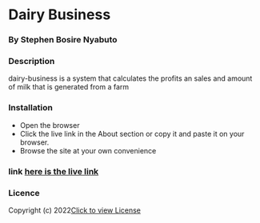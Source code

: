 # Dairy Business

### By Stephen Bosire Nyabuto

### Description
dairy-business is a system that calculates the profits an sales and amount of milk that is generated from a farm

### Installation
* Open the browser
* Click the live link in the About section or copy it and paste it on your browser.
* Browse the site at your own convenience

### link [here is the live link](bossteve1.github.io/dairy-business/)


### Licence
Copyright (c) 2022[Click to view License](LICENSE)
